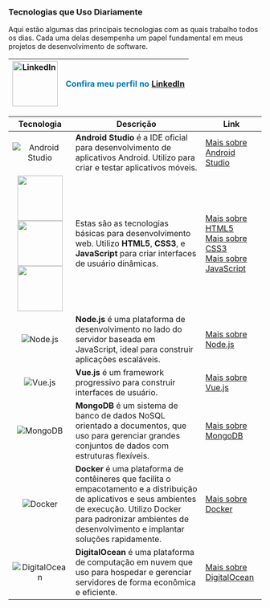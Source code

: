 ### Tecnologias que Uso Diariamente

Aqui estão algumas das principais tecnologias com as quais trabalho todos os dias. Cada uma delas desempenha um papel fundamental em meus projetos de desenvolvimento de software.

| <a href="https://www.linkedin.com/in/maicon-silveira-18240132a" target="_blank"><img src="https://cdn.jsdelivr.net/gh/devicons/devicon@latest/icons/linkedin/linkedin-original-wordmark.svg" width="90px" alt="LinkedIn" /></a> | <span style="font-size: 16px; color: #0077B5;">Confira meu perfil no [LinkedIn](https://www.linkedin.com/in/maicon-silveira-18240132a)</span> |
|:--------------------------------------------------:|:-------------------------------------------------------------------------------------:|

| Tecnologia | Descrição | Link |
|:----------:|-----------|------|
| ![Android Studio](https://cdn.jsdelivr.net/gh/devicons/devicon@latest/icons/androidstudio/androidstudio-original.svg) | **Android Studio** é a IDE oficial para desenvolvimento de aplicativos Android. Utilizo para criar e testar aplicativos móveis. | [Mais sobre Android Studio](https://developer.android.com/studio) |
| <img src="https://cdn.jsdelivr.net/gh/devicons/devicon@latest/icons/html5/html5-plain-wordmark.svg" width="90px" /> <img src="https://cdn.jsdelivr.net/gh/devicons/devicon@latest/icons/css3/css3-plain-wordmark.svg" width="90px" /> <img src="https://cdn.jsdelivr.net/gh/devicons/devicon@latest/icons/javascript/javascript-plain.svg" width="90px" /> | Estas são as tecnologias básicas para desenvolvimento web. Utilizo **HTML5**, **CSS3**, e **JavaScript** para criar interfaces de usuário dinâmicas. | [Mais sobre HTML5](https://developer.mozilla.org/en-US/docs/Web/Guide/HTML/HTML5)<br>[Mais sobre CSS3](https://developer.mozilla.org/en-US/docs/Web/CSS/CSS3)<br>[Mais sobre JavaScript](https://developer.mozilla.org/en-US/docs/Web/JavaScript) |
| ![Node.js](https://cdn.jsdelivr.net/gh/devicons/devicon@latest/icons/nodejs/nodejs-plain-wordmark.svg) | **Node.js** é uma plataforma de desenvolvimento no lado do servidor baseada em JavaScript, ideal para construir aplicações escaláveis. | [Mais sobre Node.js](https://nodejs.org/en/about/) |
| ![Vue.js](https://cdn.jsdelivr.net/gh/devicons/devicon@latest/icons/vuejs/vuejs-original-wordmark.svg) | **Vue.js** é um framework progressivo para construir interfaces de usuário. | [Mais sobre Vue.js](https://vuejs.org) |
| ![MongoDB](https://cdn.jsdelivr.net/gh/devicons/devicon@latest/icons/mongodb/mongodb-original-wordmark.svg) | **MongoDB** é um sistema de banco de dados NoSQL orientado a documentos, que uso para gerenciar grandes conjuntos de dados com estruturas flexíveis. | [Mais sobre MongoDB](https://www.mongodb.com) |
| ![Docker](https://cdn.jsdelivr.net/gh/devicons/devicon@latest/icons/docker/docker-plain-wordmark.svg) | **Docker** é uma plataforma de contêineres que facilita o empacotamento e a distribuição de aplicativos e seus ambientes de execução. Utilizo Docker para padronizar ambientes de desenvolvimento e implantar soluções rapidamente. | [Mais sobre Docker](https://www.docker.com) |
| ![DigitalOcean](https://cdn.jsdelivr.net/gh/devicons/devicon@latest/icons/digitalocean/digitalocean-original-wordmark.svg) | **DigitalOcean** é uma plataforma de computação em nuvem que uso para hospedar e gerenciar servidores de forma econômica e eficiente. | [Mais sobre DigitalOcean](https://www.digitalocean.com/) |
